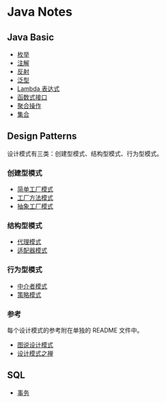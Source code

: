 # Java Notes

## Java Basic

- [枚举](./src/main/java/basic/enums/README.md)
- [注解](./src/main/java/basic/annotation/README.md)
- [反射](./src/main/java/basic/reflection/README.md)
- [泛型](./src/main/java/basic/generics/README.md)
- [Lambda 表达式](./src/main/java/basic/lambda_expressions/README.md)
- [函数式接口](./src/main/java/basic/functional_interface/README.md)
- [聚合操作](./src/main/java/basic/aggregate_operations/README.md)
- [集合](./src/main/java/basic/collection/README.md)

## Design Patterns

设计模式有三类：创建型模式、结构型模式、行为型模式。

### 创建型模式

- [简单工厂模式](./src/main/java/design/patterns/factory/simple/README.md)
- [工厂方法模式](./src/main/java/design/patterns/factory/method/README.md)
- [抽象工厂模式](./src/main/java/design/patterns/factory/abstract_/README.md)

### 结构型模式

- [代理模式](./src/main/java/design/patterns/proxy/README.md)
- [适配器模式](./src/main/java/design/patterns/adapter/README.md)

### 行为型模式

- [中介者模式](./src/main/java/design/patterns/mediator/README.md)
- [策略模式](./src/main/java/design/patterns/strategy/README.md)

### 参考

每个设计模式的参考附在单独的 README 文件中。

- [图说设计模式](https://design-patterns.readthedocs.io/zh_CN/latest/index.html)
- [设计模式之禅](https://www.kancloud.cn/sstd521/design/193489)

## SQL

- [事务](./src/main/java/mysql/transaction/README.md)
